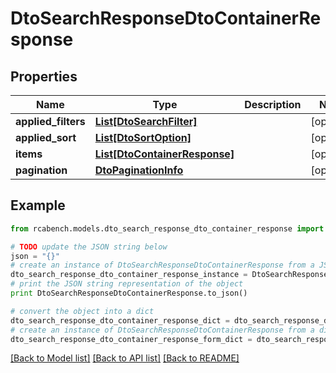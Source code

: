 # DtoSearchResponseDtoContainerResponse


## Properties

Name | Type | Description | Notes
------------ | ------------- | ------------- | -------------
**applied_filters** | [**List[DtoSearchFilter]**](DtoSearchFilter.md) |  | [optional] 
**applied_sort** | [**List[DtoSortOption]**](DtoSortOption.md) |  | [optional] 
**items** | [**List[DtoContainerResponse]**](DtoContainerResponse.md) |  | [optional] 
**pagination** | [**DtoPaginationInfo**](DtoPaginationInfo.md) |  | [optional] 

## Example

```python
from rcabench.models.dto_search_response_dto_container_response import DtoSearchResponseDtoContainerResponse

# TODO update the JSON string below
json = "{}"
# create an instance of DtoSearchResponseDtoContainerResponse from a JSON string
dto_search_response_dto_container_response_instance = DtoSearchResponseDtoContainerResponse.from_json(json)
# print the JSON string representation of the object
print DtoSearchResponseDtoContainerResponse.to_json()

# convert the object into a dict
dto_search_response_dto_container_response_dict = dto_search_response_dto_container_response_instance.to_dict()
# create an instance of DtoSearchResponseDtoContainerResponse from a dict
dto_search_response_dto_container_response_form_dict = dto_search_response_dto_container_response.from_dict(dto_search_response_dto_container_response_dict)
```
[[Back to Model list]](../README.md#documentation-for-models) [[Back to API list]](../README.md#documentation-for-api-endpoints) [[Back to README]](../README.md)


